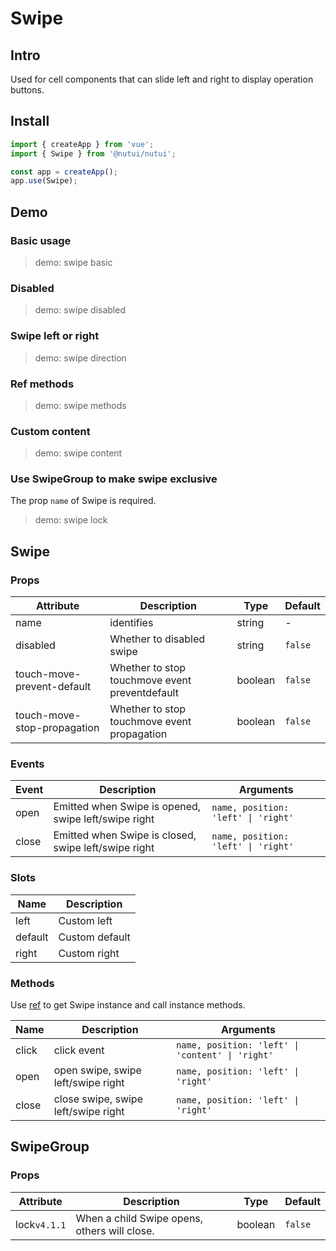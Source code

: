 # Swipe

## Intro

Used for cell components that can slide left and right to display operation buttons.

## Install

```js
import { createApp } from 'vue';
import { Swipe } from '@nutui/nutui';

const app = createApp();
app.use(Swipe);
```

## Demo

### Basic usage

> demo: swipe basic

### Disabled

> demo: swipe disabled

### Swipe left or right

> demo: swipe direction

### Ref methods

> demo: swipe methods

### Custom content

> demo: swipe content

### Use SwipeGroup to make swipe exclusive

The prop `name` of Swipe is required.

> demo: swipe lock

## Swipe

### Props

| Attribute | Description | Type | Default |
| --- | --- | --- | --- |
| name | identifies | string | - |
| disabled | Whether to disabled swipe | string | `false` |
| touch-move-prevent-default | Whether to stop touchmove event preventdefault | boolean | `false` |
| touch-move-stop-propagation | Whether to stop touchmove event propagation | boolean | `false` |

### Events

| Event | Description | Arguments |
| --- | --- | --- |
| open | Emitted when Swipe is opened, swipe left/swipe right | `name, position: 'left' \| 'right' ` |
| close | Emitted when Swipe is closed, swipe left/swipe right | `name, position: 'left' \| 'right' ` |

### Slots

| Name | Description |
| --- | --- |
| left | Custom left |
| default | Custom default |
| right | Custom right |

### Methods

Use [ref](https://vuejs.org/guide/essentials/template-refs.html) to get Swipe instance and call instance methods.

| Name | Description | Arguments |
| --- | --- | --- |
| click | click event | `name, position: 'left' \| 'content' \| 'right'` |
| open | open swipe, swipe left/swipe right | `name, position: 'left' \| 'right' ` |
| close | close swipe, swipe left/swipe right | `name, position: 'left' \| 'right' ` |

## SwipeGroup

### Props

| Attribute | Description | Type | Default |
| --- | --- | --- | --- |
| lock`v4.1.1` | When a child Swipe opens, others will close. | boolean | `false` |
